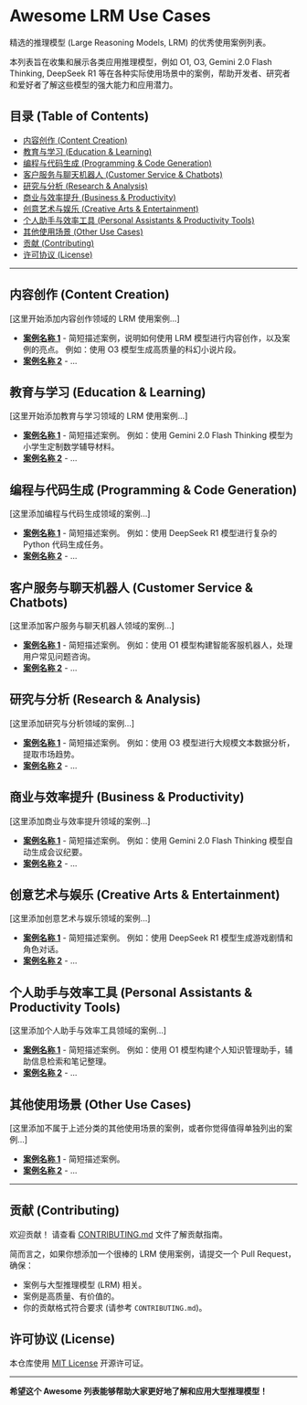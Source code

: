 # Awesome LRM Use Cases

精选的推理模型 (Large Reasoning Models, LRM) 的优秀使用案例列表。

本列表旨在收集和展示各类应用推理模型，例如 O1, O3, Gemini 2.0 Flash Thinking, DeepSeek R1 等在各种实际使用场景中的案例，帮助开发者、研究者和爱好者了解这些模型的强大能力和应用潜力。

## 目录 (Table of Contents)

- [内容创作 (Content Creation)](#内容创作-content-creation)
- [教育与学习 (Education & Learning)](#教育与学习-education--learning)
- [编程与代码生成 (Programming & Code Generation)](#编程与代码生成-programming--code-generation)
- [客户服务与聊天机器人 (Customer Service & Chatbots)](#客户服务与聊天机器人-customer-service--chatbots)
- [研究与分析 (Research & Analysis)](#研究与分析-research--analysis)
- [商业与效率提升 (Business & Productivity)](#商业与效率提升-business--productivity)
- [创意艺术与娱乐 (Creative Arts & Entertainment)](#创意艺术与娱乐-creative-arts--entertainment)
- [个人助手与效率工具 (Personal Assistants & Productivity Tools)](#个人助手与效率工具-personal-assistants--productivity-tools)
- [其他使用场景 (Other Use Cases)](#其他使用场景-other-use-cases)
- [贡献 (Contributing)](#contributing)
- [许可协议 (License)](#license)

---

## 内容创作 (Content Creation)

[这里开始添加内容创作领域的 LRM 使用案例...]

* **[案例名称 1](链接到案例)** - 简短描述案例，说明如何使用 LRM 模型进行内容创作，以及案例的亮点。 例如：使用 O3 模型生成高质量的科幻小说片段。
* **[案例名称 2](链接到案例)** - ...

## 教育与学习 (Education & Learning)

[这里开始添加教育与学习领域的 LRM 使用案例...]

* **[案例名称 1](链接到案例)** - 简短描述案例。 例如：使用 Gemini 2.0 Flash Thinking 模型为小学生定制数学辅导材料。
* **[案例名称 2](链接到案例)** - ...

## 编程与代码生成 (Programming & Code Generation)

[这里添加编程与代码生成领域的案例...]

* **[案例名称 1](链接到案例)** - 简短描述案例。 例如：使用 DeepSeek R1 模型进行复杂的 Python 代码生成任务。
* **[案例名称 2](链接到案例)** - ...

## 客户服务与聊天机器人 (Customer Service & Chatbots)

[这里添加客户服务与聊天机器人领域的案例...]

* **[案例名称 1](链接到案例)** - 简短描述案例。 例如：使用 O1 模型构建智能客服机器人，处理用户常见问题咨询。
* **[案例名称 2](链接到案例)** - ...

## 研究与分析 (Research & Analysis)

[这里添加研究与分析领域的案例...]

* **[案例名称 1](链接到案例)** - 简短描述案例。 例如：使用 O3 模型进行大规模文本数据分析，提取市场趋势。
* **[案例名称 2](链接到案例)** - ...

## 商业与效率提升 (Business & Productivity)

[这里添加商业与效率提升领域的案例...]

* **[案例名称 1](链接到案例)** - 简短描述案例。 例如：使用 Gemini 2.0 Flash Thinking 模型自动生成会议纪要。
* **[案例名称 2](链接到案例)** - ...

## 创意艺术与娱乐 (Creative Arts & Entertainment)

[这里添加创意艺术与娱乐领域的案例...]

* **[案例名称 1](链接到案例)** - 简短描述案例。 例如：使用 DeepSeek R1 模型生成游戏剧情和角色对话。
* **[案例名称 2](链接到案例)** - ...

## 个人助手与效率工具 (Personal Assistants & Productivity Tools)

[这里添加个人助手与效率工具领域的案例...]

* **[案例名称 1](链接到案例)** - 简短描述案例。 例如：使用 O1 模型构建个人知识管理助手，辅助信息检索和笔记整理。
* **[案例名称 2](链接到案例)** - ...

## 其他使用场景 (Other Use Cases)

[这里添加不属于上述分类的其他使用场景的案例，或者你觉得值得单独列出的案例...]

* **[案例名称 1](链接到案例)** - 简短描述案例。
* **[案例名称 2](链接到案例)** - ...

---

## 贡献 (Contributing)

欢迎贡献！ 请查看 [CONTRIBUTING.md](CONTRIBUTING.md) 文件了解贡献指南。

简而言之，如果你想添加一个很棒的 LRM 使用案例，请提交一个 Pull Request，确保：

* 案例与大型推理模型 (LRM) 相关。
* 案例是高质量、有价值的。
* 你的贡献格式符合要求 (请参考 `CONTRIBUTING.md`)。

## 许可协议 (License)

本仓库使用 [MIT License](LICENSE) 开源许可证。

---

**希望这个 Awesome 列表能够帮助大家更好地了解和应用大型推理模型！**
